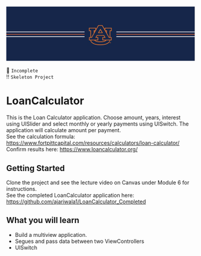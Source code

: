 ![alt text](https://github.com/ajariwala1/LoanCalculator/blob/main/Docs/banner_au.png?raw=true)


:stop_sign: `Incomplete` <br/>
:bangbang: `Skeleton Project`

# LoanCalculator

This is the Loan Calculator application. Choose amount, years, interest using UISlider and select monthly or yearly payments using UISwitch. The application will calculate amount per payment. <br/>
See the calculation formula: https://www.fortpittcapital.com/resources/calculators/loan-calculator/ <br/>
Confirm results here: https://www.loancalculator.org/ 

## Getting Started

Clone the project and see the lecture video on Canvas under Module 6 for instructions. <br/>
See the completed LoanCalculator application here: <br/>
https://github.com/ajariwala1/LoanCalculator_Completed

## What you will learn

- Build a multiview application.
- Segues and pass data between two ViewControllers
- UISwitch
